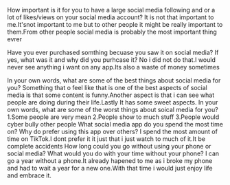 How important is it for you to have a large social media following and or a lot of likes/views on your social media account?
    It is not that important to me.It'snot important to me but to other people it might be
really important to them.From other people social media is probably the most important thing evrer

Have you ever purchased somthing becuase you saw it on social media? If yes, what was it and why did you purhcase it?
    No i did not do that.I would never see anything i want on any app.Its also a waste of money sometimes

In your own words, what are some of the best things about social media for you?
    Something that o feel like that is one of the best aspects of social media is that some content is funny.Another aspect is that i can see what people are doing during their life.Lastly It has some sweet aspects.
In your own words, what are some of the worst things about soical media for you?
    1.Some people are very mean
    2.People show to much stuff
    3.People would cyber bully other people
What social media app do you spend the most time on? Why do prefer using this app over others?
    I spend the most amount of time on TikTok.I dont prefer it it just that i just watch to much of it.It be complete accidents
How long could you go without using your phone or social media? What would you do with your time without your phone?
    I can go a year without a phone.It already hapened to me as i broke my phone and had to wait a year for a new one.With that time i would just enjoy life and embrace it.